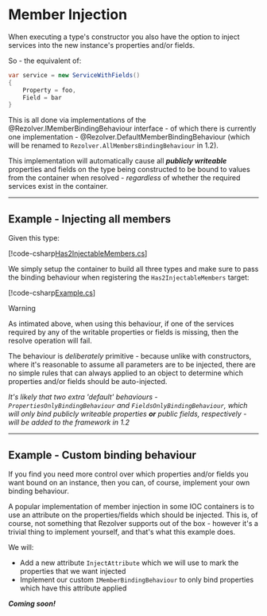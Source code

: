 ﻿# Member Injection

When executing a type's constructor you also have the option to inject services into the new instance's properties
and/or fields.

So - the equivalent of:

```cs
var service = new ServiceWithFields()
{
    Property = foo,
    Field = bar
}
```

This is all done via implementations of the @Rezolver.IMemberBindingBehaviour interface - of which there is currently one
implementation - @Rezolver.DefaultMemberBindingBehaviour (which will be renamed to `Rezolver.AllMembersBindingBehaviour` in 1.2).

This implementation will automatically cause all ***publicly writeable*** properties and fields on the type being constructed
to be bound to values from the container when resolved - *regardless* of whether the required services exist in the container.

* * *

## Example - Injecting all members

Given this type:

[!code-csharp[Has2InjectableMembers.cs](../../../../../test/Rezolver.Tests.Examples/Types/Has2InjectableMembers.cs#example)]

We simply setup the container to build all three types and make sure to pass the binding behaviour when registering the
`Has2InjectableMembers` target:

[!code-csharp[Example.cs](../../../../../test/Rezolver.Tests.Examples/MemberBindingExamples.cs#example1)]

> [!WARNING]
> As intimated above, when using this behaviour, if one of the services required by any of the writable properties or 
> fields is missing, then the resolve operation will fail.
> 
> The behaviour is *deliberately* primitive - because unlike
> with constructors, where it's reasonable to assume all parameters are to be injected, there are no simple rules
> that can always applied to an object to determine which properties and/or fields should be auto-injected.

*It's likely that two extra 'default' behaviours - `PropertiesOnlyBindingBehaviour` and `FieldsOnlyBindingBehaviour`, which
will only bind publicly writeable properties __or__ public fields, respectively -
will be added to the framework in 1.2*

* * *

## Example - Custom binding behaviour

If you find you need more control over which properties and/or fields you want bound on an instance, then you can, 
of course, implement your own binding behaviour.

A popular implementation of member injection in some IOC containers is to use an attribute on the properties/fields 
which should be injected.  This is, of course, not something that Rezolver supports out of the box - however it's a trivial
thing to implement yourself, and that's what this example does.

We will:

- Add a new attribute `InjectAttribute` which we will use to mark the properties that we want injected
- Implement our custom `IMemberBindingBehaviour` to only bind properties which have this attribute applied

***Coming soon!***